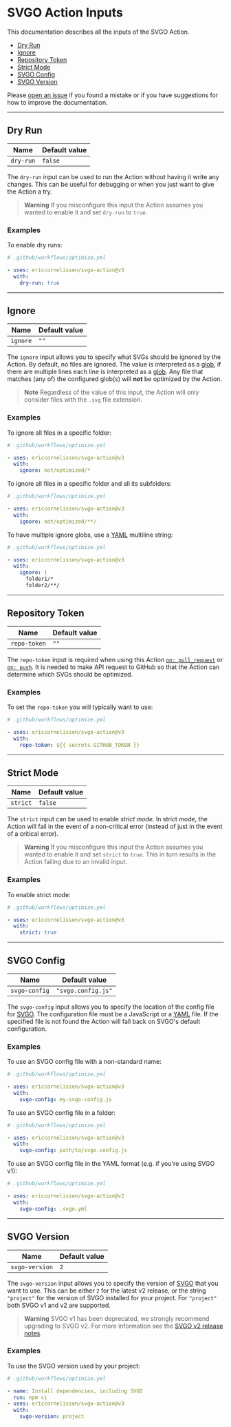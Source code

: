 # SVGO Action Inputs

This documentation describes all the inputs of the SVGO Action.

- [Dry Run](#dry-run)
- [Ignore](#ignore)
- [Repository Token](#repository-token)
- [Strict Mode](#strict-mode)
- [SVGO Config](#svgo-config)
- [SVGO Version](#svgo-version)

Please [open an issue] if you found a mistake or if you have suggestions for how
to improve the documentation.

---

## Dry Run

| Name      | Default value |
| --------- | ------------- |
| `dry-run` | `false`       |

The `dry-run` input can be used to run the Action without having it write any
changes. This can be useful for debugging or when you just want to give the
Action a try.

> **Warning** If you misconfigure this input the Action assumes you wanted to
> enable it and set `dry-run` to `true`.

### Examples

To enable dry runs:

```yaml
# .github/workflows/optimize.yml

- uses: ericcornelissen/svgo-action@v3
  with:
    dry-run: true
```

---

## Ignore

| Name     | Default value |
| -------- | ------------- |
| `ignore` | `""`          |

The `ignore` input allows you to specify what SVGs should be ignored by the
Action. By default, no files are ignored. The value is interpreted as a [glob],
if there are multiple lines each line is interpreted as a [glob]. Any file that
matches (any of) the configured glob(s) will **not** be optimized by the Action.

> **Note** Regardless of the value of this input, the Action will only consider
> files with the `.svg` file extension.

### Examples

To ignore all files in a specific folder:

```yaml
# .github/workflows/optimize.yml

- uses: ericcornelissen/svgo-action@v3
  with:
    ignore: not/optimized/*
```

To ignore all files in a specific folder and all its subfolders:

```yaml
# .github/workflows/optimize.yml

- uses: ericcornelissen/svgo-action@v3
  with:
    ignore: not/optimized/**/
```

To have multiple ignore globs, use a [YAML] multiline string:

```yaml
# .github/workflows/optimize.yml

- uses: ericcornelissen/svgo-action@v3
  with:
    ignore: |
      folder1/*
      folder2/**/
```

---

## Repository Token

| Name         | Default value |
| ------------ | ------------- |
| `repo-token` | `""`          |

The `repo-token` input is required when using this Action [`on: pull_request`]
or [`on: push`]. It is needed to make API request to GitHub so that the Action
can determine which SVGs should be optimized.

### Examples

To set the `repo-token` you will typically want to use:

```yaml
# .github/workflows/optimize.yml

- uses: ericcornelissen/svgo-action@v3
  with:
    repo-token: ${{ secrets.GITHUB_TOKEN }}
```

---

## Strict Mode

| Name     | Default value |
| -------- | ------------- |
| `strict` | `false`       |

The `strict` input can be used to enable _strict mode_. In strict mode, the
Action will fail in the event of a non-critical error (instead of just in the
event of a critical error).

> **Warning** If you misconfigure this input the Action assumes you wanted to
> enable it and set `strict` to `true`. This in turn results in the Action
> failing due to an invalid input.

### Examples

To enable strict mode:

```yaml
# .github/workflows/optimize.yml

- uses: ericcornelissen/svgo-action@v3
  with:
    strict: true
```

---

## SVGO Config

| Name          | Default value      |
| ------------- | ------------------ |
| `svgo-config` | `"svgo.config.js"` |

The `svgo-config` input allows you to specify the location of the config file
for [SVGO]. The configuration file must be a JavaScript or a [YAML] file. If the
specified file is not found the Action will fall back on SVGO's default
configuration.

### Examples

To use an SVGO config file with a non-standard name:

```yaml
# .github/workflows/optimize.yml

- uses: ericcornelissen/svgo-action@v3
  with:
    svgo-config: my-svgo-config.js
```

To use an SVGO config file in a folder:

```yaml
# .github/workflows/optimize.yml

- uses: ericcornelissen/svgo-action@v3
  with:
    svgo-config: path/to/svgo.config.js
```

To use an SVGO config file in the YAML format (e.g. if you're using SVGO v1):

```yaml
# .github/workflows/optimize.yml

- uses: ericcornelissen/svgo-action@v2
  with:
    svgo-config: .svgo.yml
```

---

## SVGO Version

| Name           | Default value |
| -------------- | ------------- |
| `svgo-version` | `2`           |

The `svgo-version` input allows you to specify the version of [SVGO] that you
want to use. This can be either `2` for the latest v2 release, or the string
`"project"` for the version of SVGO installed for your project. For `"project"`
both SVGO v1 and v2 are supported.

> **Warning** SVGO v1 has been deprecated, we strongly recommend upgrading to
> SVGO v2. For more information see the [SVGO v2 release notes].

### Examples

To use the SVGO version used by your project:

```yaml
# .github/workflows/optimize.yml

- name: Install dependencies, including SVGO
  run: npm ci
- uses: ericcornelissen/svgo-action@v3
  with:
    svgo-version: project
```

[`on: pull_request`]: ./events.md#on-pull_request
[`on: push`]: ./events.md#on-push
[glob]: https://en.wikipedia.org/wiki/Glob_(programming)
[open an issue]: https://github.com/ericcornelissen/svgo-action/issues/new?labels=docs&template=documentation.md
[svgo]: https://github.com/svg/svgo
[svgo v2 release notes]: https://github.com/svg/svgo/releases/tag/v2.0.0
[yaml]: https://yaml.org/
